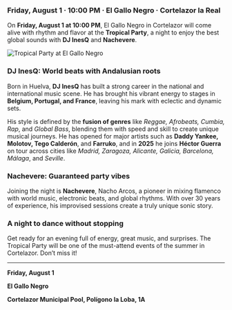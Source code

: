 ﻿### Friday, August 1 · 10:00 PM · El Gallo Negro · Cortelazor la Real

On **Friday, August 1 at 10:00 PM**, El Gallo Negro in Cortelazor will come alive with rhythm and flavor at the **Tropical Party**, a night to enjoy the best global sounds with **DJ InesQ** and **Nachevere**.

![Tropical Party at El Gallo Negro](/images/blog/2025-07-29-tropical-party-gallo-negro/cartel.jpg)

### DJ InesQ: World beats with Andalusian roots

Born in Huelva, **DJ InesQ** has built a strong career in the national and international music scene. He has brought his vibrant energy to stages in **Belgium, Portugal, and France**, leaving his mark with eclectic and dynamic sets.

His style is defined by the **fusion of genres** like *Reggae, Afrobeats, Cumbia, Rap*, and *Global Bass*, blending them with speed and skill to create unique musical journeys. He has opened for major artists such as **Daddy Yankee, Molotov, Tego Calderón**, and **Farruko**, and in **2025** he joins **Héctor Guerra** on tour across cities like *Madrid, Zaragoza, Alicante, Galicia, Barcelona, Málaga*, and *Seville*.

### Nachevere: Guaranteed party vibes

Joining the night is **Nachevere**, Nacho Arcos, a pioneer in mixing flamenco with world music, electronic beats, and global rhythms. With over 30 years of experience, his improvised sessions create a truly unique sonic story.  

### A night to dance without stopping

Get ready for an evening full of energy, great music, and surprises. The Tropical Party will be one of the must-attend events of the summer in Cortelazor. Don’t miss it!

---

**Friday, August 1**

**El Gallo Negro**

**Cortelazor Municipal Pool, Polígono la Loba, 1A**
